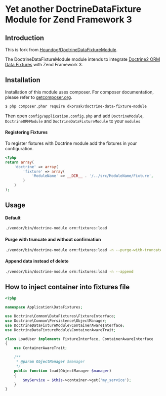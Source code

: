 # Yet another DoctrineDataFixture Module for Zend Framework 3

## Introduction

This is fork from [Houndog/DoctrineDataFixtureModule](https://github.com/Hounddog/DoctrineDataFixtureModule).


The DoctrineDataFixtureModule module intends to integrate [Doctrine2 ORM Data Fixtures](https://github.com/doctrine/data-fixtures) with Zend Framework 3.

## Installation

Installation of this module uses composer. For composer documentation, please refer to
[getcomposer.org](http://getcomposer.org/).

```sh
$ php composer.phar require dkorsak/doctrine-data-fixture-module
```

Then open `config/application.config.php` and add `DoctrineModule`, `DoctrineORMModule` and 
`DoctrineDataFixtureModule` to your `modules`

#### Registering Fixtures

To register fixtures with Doctrine module add the fixtures in your configuration.

```php
<?php
return array(
    'doctrine' => array(
        'fixture' => array(
            'ModuleName' => __DIR__ . '/../src/ModuleName/Fixture',
        )
    )
);
```

## Usage

#### Default
```sh
./vendor/bin/doctrine-module orm:fixtures:load 
```

#### Purge with truncate and without confirmation
```sh
./vendor/bin/doctrine-module orm:fixtures:load -n --purge-with-truncate 
```

#### Append data instead of delete
```sh
./vendor/bin/doctrine-module orm:fixtures:load -n --append
```

## How to inject container into fixtures file


```php
<?php

namespace Application\DataFixtures;

use Doctrine\Common\DataFixtures\FixtureInterface;
use Doctrine\Common\Persistence\ObjectManager;
use DoctrineDataFixtureModule\ContainerAwareInterface;
use DoctrineDataFixtureModule\ContainerAwareTrait;

class LoadUser implements FixtureInterface, ContainerAwareInterface
{
    use ContainerAwareTrait;

    /**
     * @param ObjectManager $manager
     */
    public function load(ObjectManager $manager)
    {
        $myService = $this->container->get('my_service');        
    }
}

```